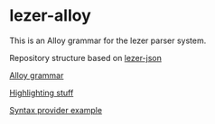 # lezer-alloy

This is an Alloy grammar for the lezer parser system.

Repository structure based on [lezer-json](https://github.com/lezer-parser/json)

[Alloy grammar](http://alloytools.org/download/alloy4-grammar.txt)

[Highlighting stuff](https://codemirror.net/6/docs/ref/#highlight)

[Syntax provider example](https://github.com/codemirror/codemirror.next/blob/master/lang-java/src/java.ts)